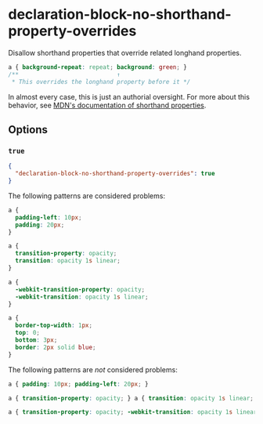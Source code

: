 # declaration-block-no-shorthand-property-overrides

Disallow shorthand properties that override related longhand properties.

<!-- prettier-ignore -->
```css
a { background-repeat: repeat; background: green; }
/**                            ↑
 * This overrides the longhand property before it */
```

In almost every case, this is just an authorial oversight. For more about this behavior, see [MDN's documentation of shorthand properties](https://developer.mozilla.org/en-US/docs/Web/CSS/Shorthand_properties).

## Options

### `true`

```json
{
  "declaration-block-no-shorthand-property-overrides": true
}
```

The following patterns are considered problems:

<!-- prettier-ignore -->
```css
a {
  padding-left: 10px;
  padding: 20px;
}
```

<!-- prettier-ignore -->
```css
a {
  transition-property: opacity;
  transition: opacity 1s linear;
}
```

<!-- prettier-ignore -->
```css
a {
  -webkit-transition-property: opacity;
  -webkit-transition: opacity 1s linear;
}
```

<!-- prettier-ignore -->
```css
a {
  border-top-width: 1px;
  top: 0;
  bottom: 3px;
  border: 2px solid blue;
}
```

The following patterns are _not_ considered problems:

<!-- prettier-ignore -->
```css
a { padding: 10px; padding-left: 20px; }
```

<!-- prettier-ignore -->
```css
a { transition-property: opacity; } a { transition: opacity 1s linear; }
```

<!-- prettier-ignore -->
```css
a { transition-property: opacity; -webkit-transition: opacity 1s linear; }
```
